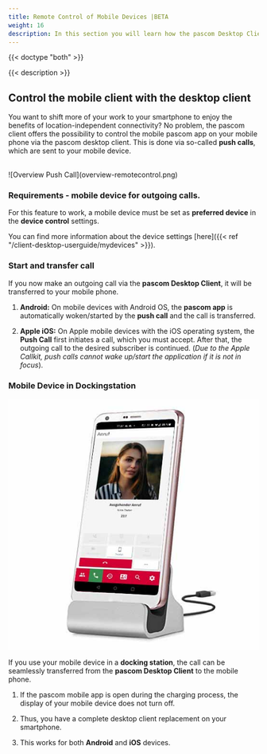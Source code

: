 ```yaml
---
title: Remote Control of Mobile Devices |BETA
weight: 16
description: In this section you will learn how the pascom Desktop Client can control the pascom Mobile App.
---
```


{{< doctype "both" >}}
 
{{< description >}}

## Control the mobile client with the desktop client

You want to shift more of your work to your smartphone to enjoy the benefits of location-independent connectivity? No problem, the pascom client offers the possibility to control the mobile pascom app on your mobile phone via the pascom desktop client. This is done via so-called **push calls**, which are sent to your mobile device.

</br>
![Overview Push Call](overview-remotecontrol.png)
</br>

### Requirements - mobile device for outgoing calls.

For this feature to work, a mobile device must be set as **preferred device** in the **device control** settings. 

You can find more information about the device settings [here]({{< ref "/client-desktop-userguide/mydevices" >}}).

### Start and transfer call

If you now make an outgoing call via the **pascom Desktop Client**, it will be transferred to your mobile phone.

1. **Android:** On mobile devices with Android OS, the **pascom app** is automatically woken/started by the **push call** and the call is transferred.

2. **Apple iOS:** On Apple mobile devices with the iOS operating system, the **Push Call** first initiates a call, which you must accept. After that, the outgoing call to the desired subscriber is continued. 
(*Due to the Apple Callkit, push calls cannot wake up/start the application if it is not in focus*).

### Mobile Device in Dockingstation

![Dockingstation](dockingstation.jpg?width=60%)
</br>

If you use your mobile device in a **docking station**, the call can be seamlessly transferred from the **pascom Desktop Client** to the mobile phone.

1. If the pascom mobile app is open during the charging process, the display of your mobile device does not turn off.

2. Thus, you have a complete desktop client replacement on your smartphone.

3. This works for both **Android** and **iOS** devices.

</br>